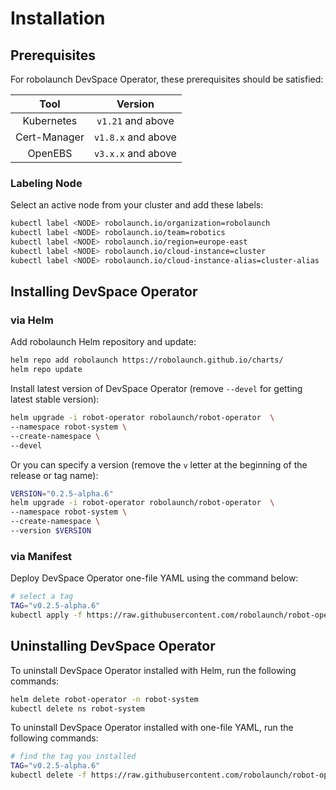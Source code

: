 # Installation

## Prerequisites

For robolaunch DevSpace Operator, these prerequisites should be satisfied:

|     Tool     |       Version      |
|:------------:|:------------------:|
|  Kubernetes  |  `v1.21` and above |
| Cert-Manager | `v1.8.x` and above |
|    OpenEBS   | `v3.x.x` and above |

### Labeling Node

Select an active node from your cluster and add these labels:

```bash
kubectl label <NODE> robolaunch.io/organization=robolaunch
kubectl label <NODE> robolaunch.io/team=robotics
kubectl label <NODE> robolaunch.io/region=europe-east
kubectl label <NODE> robolaunch.io/cloud-instance=cluster
kubectl label <NODE> robolaunch.io/cloud-instance-alias=cluster-alias
```

## Installing DevSpace Operator

### via Helm

Add robolaunch Helm repository and update:

```bash
helm repo add robolaunch https://robolaunch.github.io/charts/
helm repo update
```

Install latest version of DevSpace Operator (remove `--devel` for getting latest stable version):

```bash
helm upgrade -i robot-operator robolaunch/robot-operator  \
--namespace robot-system \
--create-namespace \
--devel
```

Or you can specify a version (remove the `v` letter at the beginning of the release or tag name):

```bash
VERSION="0.2.5-alpha.6"
helm upgrade -i robot-operator robolaunch/robot-operator  \
--namespace robot-system \
--create-namespace \
--version $VERSION
```

### via Manifest

Deploy DevSpace Operator one-file YAML using the command below:

```bash
# select a tag
TAG="v0.2.5-alpha.6"
kubectl apply -f https://raw.githubusercontent.com/robolaunch/robot-operator/$TAG/hack/deploy/manifests/robot_operator.yaml
```

## Uninstalling DevSpace Operator

To uninstall DevSpace Operator installed with Helm, run the following commands:

```bash
helm delete robot-operator -n robot-system
kubectl delete ns robot-system
```

To uninstall DevSpace Operator installed with one-file YAML, run the following commands:
```bash
# find the tag you installed
TAG="v0.2.5-alpha.6"
kubectl delete -f https://raw.githubusercontent.com/robolaunch/robot-operator/$TAG/hack/deploy/manifests/robot_operator.yaml
```